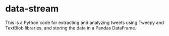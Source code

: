 # data-stream
This is a Python code for extracting and analyzing tweets using Tweepy and TextBlob libraries, and storing the data in a Pandas DataFrame.
